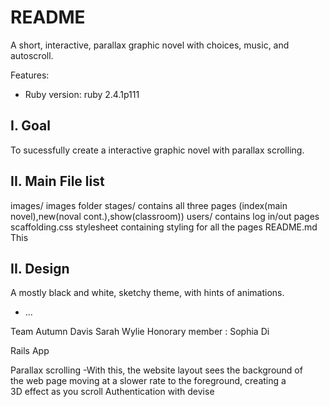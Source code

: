 # README

A short, interactive, parallax graphic novel with choices, music, and autoscroll.

Features:

* Ruby version: ruby 2.4.1p111

I. Goal
---------
To sucessfully create a interactive graphic novel with parallax scrolling.

II. Main File list
---------------
images/                              images folder
stages/                              contains all three pages (index(main novel),new(noval cont.),show(classroom))
users/                               contains log in/out pages
scaffolding.css                      stylesheet containing styling for all the pages
README.md                            This

II. Design
----------
A mostly black and white, sketchy theme, with hints of animations.

* ...



Team
Autumn Davis
Sarah Wylie
 Honorary member : Sophia Di


Rails App

Parallax scrolling -With this, the website layout sees the background of the web page moving at a slower rate to the foreground, creating a 3D effect as you scroll
Authentication with devise
